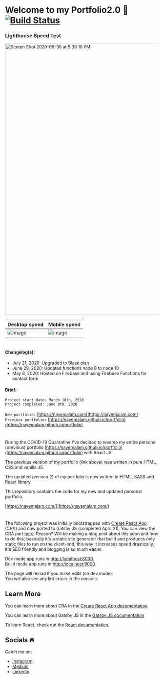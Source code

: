 # Welcome to my Portfolio2.0 🚀 [![Build Status](https://travis-ci.com/nayemalam/portfoliov2.svg?token=aYqsUyzyzydDXmyhz8yW&branch=master)](https://travis-ci.com/nayemalam/portfoliov2)

### Lighthouse Speed Test
<img width="887" alt="Screen Shot 2020-06-30 at 5 30 10 PM" src="https://user-images.githubusercontent.com/25883629/86179176-cb605d00-baf7-11ea-968b-e8c4af391d9b.png">

| Desktop speed | Mobile speed |
|---------------------|--------------------|
|![image](https://user-images.githubusercontent.com/25883629/84351997-7c737780-ab8a-11ea-854b-ce542a2ca47e.png)|![image](https://user-images.githubusercontent.com/25883629/84351937-5f3ea900-ab8a-11ea-94ad-9dd91e3468b4.png)|
# 
#### Changelog(s):
- July 21, 2020: Upgraded to Blaze plan
- June 29, 2020: Updated functions node 8 to node 10
- May 8, 2020: Hosted on Firebase and using Firebase Functions for contact form.
#### Brief: 
`Project start date: March 18th, 2020` <br/>
`Project completed: June 8th, 2020 ` <br/> <br/>
`New portfolio:` [https://nayemalam.com](https://nayemalam.com) <br/>
`Previous portfolio:` [https://nayemalam.github.io/portfolio](https://nayemalam.github.io/portfolio)

#
During the COVID-19 Quarantine I've decided to revamp my entire personal (previous) portfolio [https://nayemalam.github.io/portfolio](https://nayemalam.github.io/portfolio) with React JS.

The previous version of my portfolio (link above) was written in pure HTML, CSS and vanilla JS.

The updated (version 2) of my portfolio is now written in HTML, SASS and React library.

This repository contains the code for my new and updated personal portfolio.

[https://nayemalam.com/](https://nayemalam.com/)

#

The following project was initially bootstrapped with [Create React App](https://github.com/facebook/create-react-app) (CRA) and now ported to Gatsby JS (completed April 21). You can view the CRA part [here](https://github.com/nayemalam/portfoliov2/tree/cra-backup). Reason? Will be making a blog post about this soon and how to do this; basically it's a static site generator that build and produces only static files to run on the client-end, this way it increases speed drastically, it's SEO friendly and blogging is so much easier.

Dev mode app runs in [http://localhost:8000](http://localhost:8000). <br/>
Build mode app runs in [http://localhost:9000](http://localhost:9000).

The page will reload if you make edits (on dev mode). <br />
You will also see any lint errors in the console.

## Learn More

You can learn more about CRA in the [Create React App documentation](https://facebook.github.io/create-react-app/docs/getting-started).

You can learn more about Gatsby JS in the [Gatsby JS documentation](https://www.gatsbyjs.org/)

To learn React, check out the [React documentation](https://reactjs.org/).

## Socials 🔥
Catch me on: 
- [Instagram](https://www.instagram.com/nayem_wizdom/)
- [Medium](https://medium.com/@nayemalam)
- [LinkedIn](https://www.linkedin.com/in/nayemalam/)
